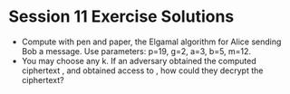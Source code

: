 # Session 11 Exercise Solutions

- Compute with pen and paper, the Elgamal algorithm for Alice sending Bob a message. Use parameters: p=19, g=2, a=3, b=5, m=12. 
- You may choose any k. If an adversary obtained the computed ciphertext , and obtained access to , how could they decrypt the ciphertext?